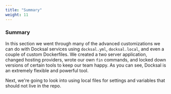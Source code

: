 ```yaml
---
title: "Summary"
weight: 11
---
```


### Summary

In this section we went through many of the advanced customizations we can do with Docksal services using `docksal.yml`, `docksal.local`, and even a couple of custom Dockerfiles. We created a two server application, changed hosting providers, wrote our own `fin` commands, and locked down versions of certain tools to keep our team happy. As you can see, Docksal is an extremely flexible and powerful tool.

Next, we're going to look into using local files for settings and variables that should not live in the repo.
